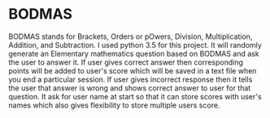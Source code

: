 # BODMAS
BODMAS stands for Brackets, Orders or pOwers, Division, Multiplication, Addition, and Subtraction. I used python 3.5 for this project. It will randomly generate an Elementary mathematics question based on BODMAS and ask the user to answer it. If user gives correct answer then corresponding points will be added to user's score which will be saved in a text file when you end a particular session. If user gives incorrect response then it tells the user that answer is wrong and shows correct answer to user for that question. It ask for user name at start so that it can store scores with user's names which also gives flexibility to store multiple users score.
